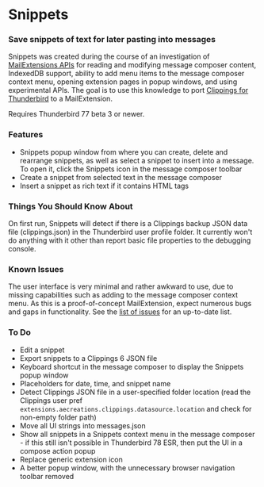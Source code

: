 # Snippets
### Save snippets of text for later pasting into messages

Snippets was created during the course of an investigation of [MailExtensions APIs](https://thunderbird-webextensions.readthedocs.io/en/latest/index.html) for reading and modifying message composer content, IndexedDB support, ability to add menu items to the message composer context menu, opening extension pages in popup windows, and using experimental APIs.  The goal is to use this knowledge to port [Clippings for Thunderbird](https://github.com/aecreations/clippings-tb) to a MailExtension.

Requires Thunderbird 77 beta 3 or newer.

### Features

- Snippets popup window from where you can create, delete and rearrange snippets, as well as select a snippet to insert into a message. To open it, click the Snippets icon in the message composer toolbar
- Create a snippet from selected text in the message composer
- Insert a snippet as rich text if it contains HTML tags

### Things You Should Know About

On first run, Snippets will detect if there is a Clippings backup JSON data file (clippings.json) in the Thunderbird user profile folder.  It currently won't do anything with it other than report basic file properties to the debugging console.

### Known Issues

The user interface is very minimal and rather awkward to use, due to missing capabilities such as adding to the message composer context menu.  As this is a proof-of-concept MailExtension, expect numerous bugs and gaps in functionality.  See the [list of issues](https://github.com/aecreations/snippets/issues) for an up-to-date list.

### To Do

- Edit a snippet
- Export snippets to a Clippings 6 JSON file
- Keyboard shortcut in the message composer to display the Snippets popup window
- Placeholders for date, time, and snippet name
- Detect Clippings JSON file in a user-specified folder location (read the Clippings user pref `extensions.aecreations.clippings.datasource.location` and check for non-empty folder path)
- Move all UI strings into messages.json
- Show all snippets in a Snippets context menu in the message composer - if this still isn't possible in Thunderbird 78 ESR, then put the UI in a compose action popup
- Replace generic extension icon
- A better popup window, with the unnecessary browser navigation toolbar removed
